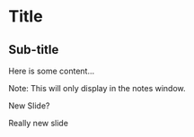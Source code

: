 # Title
## Sub-title

Here is some content...

Note:
This will only display in the notes window.


New Slide?



Really new slide
